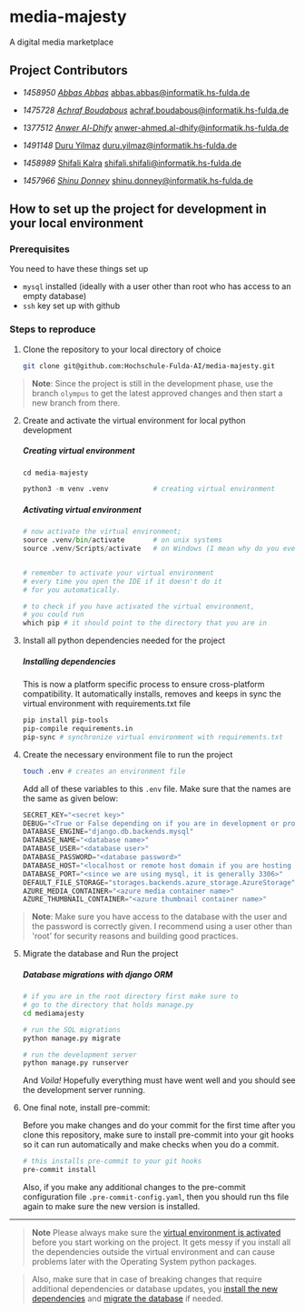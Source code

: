 # media-majesty
A digital media marketplace


## Project Contributors

- _1458950_
_[Abbas Abbas](https://github.com/AbbasRabbani)_
[abbas.abbas@informatik.hs-fulda.de](mailto:abbas.abbas@informatik.hs-fulda.de)

- _1475728_
_[Achraf Boudabous](https://github.com/BoudabousAchraf)_
[achraf.boudabous@informatik.hs-fulda.de](mailto:achraf.boudabous@informatik.hs-fulda.de)

- _1377512_
_[Anwer Al-Dhify](https://github.com/AnwerHSFulda)_
[anwer-ahmed.al-dhify@informatik.hs-fulda.de](mailto:anwer-ahmed.al-dhify@informatik.hs-fulda.de)

- _1491148_
[Duru Yilmaz](https://github.com/dyilmaz03)
[duru.yilmaz@informatik.hs-fulda.de](mailto:duru.yilmaz@informatik.hs-fulda.de)

- _1458989_
[Shifali Kalra](https://github.com/shifalikalra)
[shifali.shifali@informatik.hs-fulda.de](mailto:shifali.shifali@informatik.hs-fulda.de)

- _1457966_
_[Shinu Donney](https://github.com/7ze)_
[shinu.donney@informatik.hs-fulda.de](mailto:shinu.donney@informatik.hs-fulda.de)


## How to set up the project for development in your local environment

### Prerequisites


You need to have these things set up

- `mysql` installed (ideally with a user other than root who has access to an empty database)
- `ssh` key set up with github


### Steps to reproduce

1. Clone the repository to your local directory of choice

    ```bash
    git clone git@github.com:Hochschule-Fulda-AI/media-majesty.git
    ```

> **Note**:
> Since the project is still in the development phase, use the branch `olympus`
> to get the latest approved changes and then start a new branch from there.

2. Create and activate the virtual environment for local python development

    ##### Creating virtual environment

    ```python
    cd media-majesty

    python3 -m venv .venv           # creating virtual environment
    ```

    ##### Activating virtual environment

    ```python
    # now activate the virtual environment;
    source .venv/bin/activate       # on unix systems
    source .venv/Scripts/activate   # on Windows (I mean why do you even use Windows really?)


    # remember to activate your virtual environment
    # every time you open the IDE if it doesn't do it
    # for you automatically.

    # to check if you have activated the virtual environment,
    # you could run
    which pip # it should point to the directory that you are in
    ```

3. Install all python dependencies needed for the project

    ##### Installing dependencies
    This is now a platform specific process to ensure cross-platform
    compatibility. It automatically installs, removes and keeps in sync the
    virtual environment with requirements.txt file

    ```bash
    pip install pip-tools
    pip-compile requirements.in
    pip-sync # synchronize virtual environment with requirements.txt
    ```

4. Create the necessary environment file to run the project

    ```bash
    touch .env # creates an environment file
    ```

    Add all of these variables to this `.env` file. Make sure that
    the names are the same as given below:

    ```python
    SECRET_KEY="<secret key>"
    DEBUG="<True or False depending on if you are in development or production>"
    DATABASE_ENGINE="django.db.backends.mysql"
    DATABASE_NAME="<database name>"
    DATABASE_USER="<database user>"
    DATABASE_PASSWORD="<database password>"
    DATABASE_HOST="<localhost or remote host domain if you are hosting one>"
    DATABASE_PORT="<since we are using mysql, it is generally 3306>"
    DEFAULT_FILE_STORAGE="storages.backends.azure_storage.AzureStorage"
    AZURE_MEDIA_CONTAINER="<azure media container name>"
    AZURE_THUMBNAIL_CONTAINER="<azure thumbnail container name>"
    ```

> **Note**:
> Make sure you have access to the database with the user and the password
> is correctly given. I recommend using a user other than 'root' for security
> reasons and building good practices.

5. Migrate the database and Run the project

    ##### Database migrations with django ORM

    ```bash
    # if you are in the root directory first make sure to
    # go to the directory that holds manage.py
    cd mediamajesty

    # run the SQL migrations
    python manage.py migrate

    # run the development server
    python manage.py runserver
    ```

    And _Voila!_ Hopefully everything must have went well and you should see the
    development server running.

6. One final note, install pre-commit:

    Before you make changes and do your commit for the first time after you clone
    this repository, make sure to install pre-commit into your git hooks so it can
    run automatically and make checks when you do a commit.

    ```bash
    # this installs pre-commit to your git hooks
    pre-commit install
    ```

    Also, if you make any additional changes to the pre-commit configuration
    file `.pre-commit-config.yaml`, then you should run ths file again to make
    sure the new version is installed.

---

> **Note**
> Please always make sure the [virtual environment is
> activated](#activating-virtual-environment) before you start working on the
> project. It gets messy if you install all the dependencies outside the
> virtual environment and can cause problems later with the Operating System
> python packages.

> Also, make sure that in case of breaking changes that require additional
> dependencies or database updates, you [install the new
> dependencies](#installing-dependencies) and [migrate the
> database](#database-migrations-with-django-orm) if needed.
